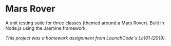 # Mars Rover

A unit testing suite for three classes (themed around a Mars Rover). Built in Node.js using the Jasmine framework.  

*This project was a homework assignment from LaunchCode's Lc101 (2019).*
